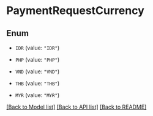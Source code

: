 # PaymentRequestCurrency

## Enum


* `IDR` (value: `"IDR"`)

* `PHP` (value: `"PHP"`)

* `VND` (value: `"VND"`)

* `THB` (value: `"THB"`)

* `MYR` (value: `"MYR"`)


[[Back to Model list]](../README.md#documentation-for-models) [[Back to API list]](../README.md#documentation-for-api-endpoints) [[Back to README]](../README.md)


